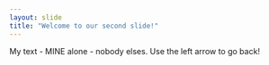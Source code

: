 ```yaml
---
layout: slide
title: "Welcome to our second slide!"
---
```

My text  - MINE alone - nobody elses.
Use the left arrow to go back!
